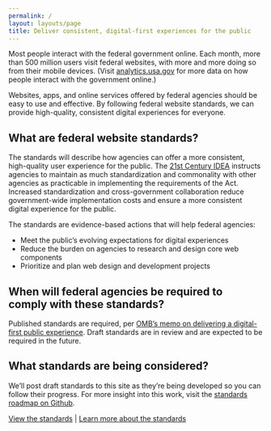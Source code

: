 ```yaml
---
permalink: /
layout: layouts/page
title: Deliver consistent, digital-first experiences for the public
---
```


Most people interact with the federal government online. Each month, more than 500 million users visit federal websites, with more and more doing so from their mobile devices. (Visit [analytics.usa.gov](http://analytics.usa.gov) for more data on how people interact with the government online.)

Websites, apps, and online services offered by federal agencies should be easy to use and effective. By following federal website standards, we can provide high-quality, consistent digital experiences for everyone.

## What are federal website standards?

The standards will describe how agencies can offer a more consistent, high-quality user experience for the public. The [21st Century IDEA](https://www.congress.gov/bill/115th-congress/house-bill/5759/text) instructs agencies to maintain as much standardization and commonality with other agencies as practicable in implementing the requirements of the Act. Increased standardization and cross-government collaboration reduce government-wide implementation costs and ensure a more consistent digital experience for the public. 

The standards are evidence-based actions that will help federal agencies:
- Meet the public’s evolving expectations for digital experiences
- Reduce the burden on agencies to research and design core web components
- Prioritize and plan web design and development projects

## When will federal agencies be required to comply with these standards? 

Published standards are required, per [OMB’s memo on delivering a digital-first public experience](https://www.whitehouse.gov/wp-content/uploads/2023/09/M-23-22-Delivering-a-Digital-First-Public-Experience.pdf). Draft standards are in review and are expected to be required in the future. 

## What standards are being considered?

We’ll post draft standards to this site as they’re being developed so you can follow their progress. For more insight into this work, visit the [standards roadmap on Github](https://github.com/orgs/GSA-TTS/projects/48/views/1?filterQuery=label%3A%22Potential+standard%22).

[View the standards](standards) | [Learn more about the standards](about)
